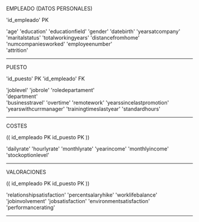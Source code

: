 EMPLEADO (DATOS PERSONALES)

'id_empleado' PK 

'age'
'education'
'educationfield'
'gender'
'datebirth'
'yearsatcompany'
'maritalstatus'
'totalworkingyears' 
'distancefromhome' 
'numcompaniesworked'
'employeenumber'  
'attrition' 



-----------------------------------------------

PUESTO

'id_puesto' PK
'id_empleado' FK    

'joblevel'
'jobrole'
'roledepartament'  
'department'   
'businesstravel'
'overtime'
'remotework'
'yearssincelastpromotion'
'yearswithcurrmanager'
'trainingtimeslastyear'
'standardhours' 


-----------------------------------------------

COSTES

(( id_empleado PK 
id_puesto PK )) 

'dailyrate'
'hourlyrate'
'monthlyrate'
'yearincome'
'monthlyincome'
'stockoptionlevel'


-----------------------------------------------

VALORACIONES

(( id_empleado PK 
id_puesto PK )) 

'relationshipsatisfaction'
'percentsalaryhike'
'worklifebalance'
'jobinvolvement'
'jobsatisfaction'
'environmentsatisfaction'
'performancerating'


-----------------------------------------------








